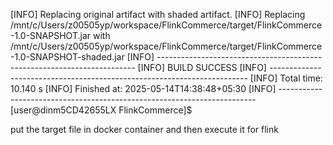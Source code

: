 [INFO] Replacing original artifact with shaded artifact.
[INFO] Replacing /mnt/c/Users/z00505yp/workspace/FlinkCommerce/target/FlinkCommerce-1.0-SNAPSHOT.jar with /mnt/c/Users/z00505yp/workspace/FlinkCommerce/target/FlinkCommerce-1.0-SNAPSHOT-shaded.jar
[INFO] ------------------------------------------------------------------------
[INFO] BUILD SUCCESS
[INFO] ------------------------------------------------------------------------
[INFO] Total time:  10.140 s
[INFO] Finished at: 2025-05-14T14:38:48+05:30
[INFO] ------------------------------------------------------------------------
[user@dinm5CD42655LX FlinkCommerce]$ 


put the target file in docker container and then execute it for flink
